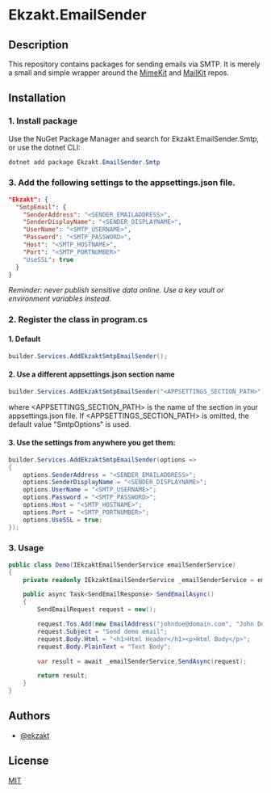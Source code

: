 # Ekzakt.EmailSender


## Description
This repository contains packages for sending emails via SMTP. It is merely a small and simple wrapper around
the [MimeKit](https://github.com/jstedfast/MimeKit) and [MailKit](https://github.com/jstedfast/MailKit) repos.


## Installation


### 1. Install package
Use the NuGet Package Manager and search for Ekzakt.EmailSender.Smtp, or use the dotnet CLI:
``` C#
dotnet add package Ekzakt.EmailSender.Smtp
```


### 3. Add the following settings to the appsettings.json file.
```json
"Ekzakt": {
  "SmtpEmail": {
    "SenderAddress": "<SENDER_EMAILADDRESS>",
    "SenderDisplayName": "<SENDER_DISPLAYNAME>",
    "UserName": "<SMTP_USERNAME>",
    "Password": "<SMTP_PASSWORD>",
    "Host": "<SMTP_HOSTNAME>",
    "Port": "<SMTP_PORTNUMBER>"
    "UseSSL": true
  }
}
```
*Reminder: never publish sensitive data online. Use a key vault or environment variables instead.*


### 2. Register the class in program.cs


#### 1. Default
``` C#
builder.Services.AddEkzaktSmtpEmailSender();
```


#### 2. Use a different appsettings.json section name
``` C#
builder.Services.AddEkzaktSmtpEmailSender("<APPSETTINGS_SECTION_PATH>");
```
where <APPSETTINGS_SECTION_PATH> is the name of the section in your appsettings.json file.
If <APPSETTINGS_SECTION_PATH> is omitted, the default value "SmtpOptions" is used.


#### 3. Use the settings from anywhere you get them:
``` C#
builder.Services.AddEkzaktSmtpEmailSender(options =>
{
    options.SenderAddress = "<SENDER_EMAILADDRESS>";
    options.SenderDisplayName = "<SENDER_DISPLAYNAME>";
    options.UserName = "<SMTP_USERNAME>";
    options.Password = "<SMTP_PASSWORD>";
    options.Host = "<SMTP_HOSTNAME>";
    options.Port = "<SMTP_PORTNUMBER>";
    options.UseSSL = true;
});
```


### 3. Usage
``` C#
public class Demo(IEkzaktEmailSenderService emailSenderService)
{
    private readonly IEkzaktEmailSenderService _emailSenderService = emailSenderService;

    public async Task<SendEmailResponse> SendEmailAsync()
    {
        SendEmailRequest request = new();

        request.Tos.Add(new EmailAddress("johndoe@domain.com", "John Doe"));
        request.Subject = "Send demo email";
        request.Body.Html = "<h1>Html Header</h1><p>Html Body</p>";
        request.Body.PlainText = "Text Body";

        var result = await _emailSenderService.SendAsync(request);

        return result;
    }
}
```


## Authors
- [@ekzakt](https://www.github.com/ekzakt)



## License
[MIT](https://choosealicense.com/licenses/mit/)
